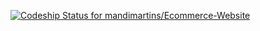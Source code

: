 [![Codeship Status for mandimartins/Ecommerce-Website](https://app.codeship.com/projects/5a9f09c0-bfb8-0138-3b6b-52371b2ea7a9/status?branch=master)](https://app.codeship.com/projects/405878)
